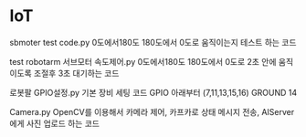 # IoT

sbmoter test code.py 0도에서180도 180도에서 0도로 움직이는지 테스트 하는 코드

test robotarm 서브모터 속도제어.py 0도에서180도 180도에서 0도로 2초 안에 움직이도록 조절후 3초 대기하는 코드

로봇팔 GPIO설정.py 기본 장비 세팅 코드 GPIO 아래부터 (7,11,13,15,16) GROUND 14

Camera.py OpenCV를 이용해서 카메라 제어, 카프카로 상태 메시지 전송, AIServer에게 사진 업로드 하는 코드
